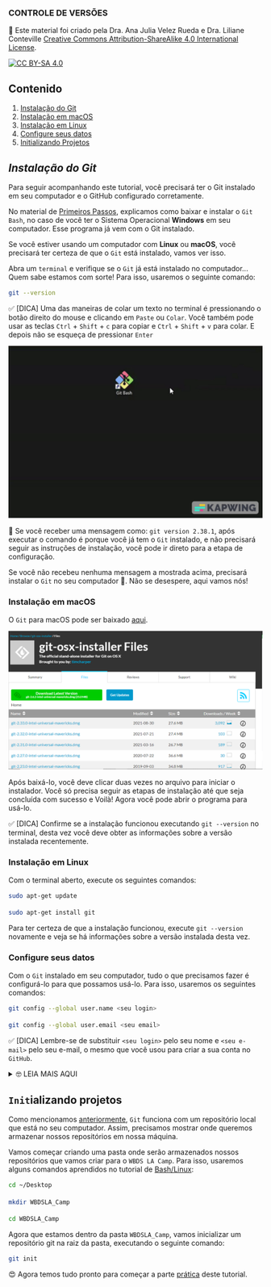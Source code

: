 ### CONTROLE DE VERSÕES

🚨 Este material foi criado pela Dra. Ana Julia Velez Rueda e Dra. Liliane Conteville
[Creative Commons Attribution-ShareAlike 4.0 International License][cc-by-sa].

[![CC BY-SA 4.0][cc-by-sa-image]][cc-by-sa]

[cc-by-sa]: http://creativecommons.org/licenses/by-sa/4.0/
[cc-by-sa-image]: https://licensebuttons.net/l/by-sa/4.0/88x31.png
[cc-by-sa-shield]: https://img.shields.io/badge/License-CC%20BY--SA%204.0-lightgrey.svg

## Contenido

1. [Instalação do Git](#instalação-do-git)
2. [Instalação em macOS](#instalação-em-macos)
3. [Instalação em Linux](#instalação-em-linux)
4. [Configure seus datos](#configure-seus-datos)
5. [Initializando Projetos](#initializando-projetos)

## *Instalação do Git*

Para seguir acompanhando este tutorial, você precisará ter o Git instalado em seu computador e o GitHub configurado corretamente. 

No material de [Primeiros Passos](https://github.com/WomenBioinfoDataScLA/WBDSLA_PreCamp_PT/blob/main/%5BPT%5DPrimeiros_Passos.md), explicamos como baixar e instalar o `Git Bash`, no caso de você ter o Sistema Operacional **Windows** em seu computador. Esse programa já vem com o Git instalado.

Se você estiver usando um computador com **Linux** ou **macOS**, você precisará ter certeza de que o `Git` está instalado, vamos ver isso.

Abra um `terminal` e verifique se o `Git` já está instalado no computador... Quem sabe estamos com sorte! Para isso, usaremos o seguinte comando:

```bash
git --version
```

✅ [DICA] Uma das maneiras de colar um texto no terminal é pressionando o botão direito do mouse e clicando em `Paste` ou `Colar`. Você também pode usar as teclas `Ctrl` + `Shift` + `c` para copiar e `Ctrl` + `Shift` + `v` para colar. E depois não se esqueça de pressionar `Enter`


![](https://raw.githubusercontent.com/WomenBioinfoDataScLA/Workshops/master/Git_%26GitHub/assets/git_version.gif)

🚨 Se você receber uma mensagem como: `git version 2.38.1`, após executar o comando é porque você já tem o `Git` instalado, e não precisará seguir as instruções de instalação, você pode ir direto para a etapa de configuração.

Se você não recebeu nenhuma mensagem a mostrada acima, precisará instalar o `Git` no seu computador 🥺. Não se desespere, aqui vamos nós!

### Instalação em macOS
O `Git` para macOS pode ser baixado [aqui](https://sourceforge.net/projects/git-osx-installer/files/).

![](https://raw.githubusercontent.com/WomenBioinfoDataScLA/Workshops/master/Git_%26GitHub/assets/git_for_mac.png)

Após baixá-lo, você deve clicar duas vezes no arquivo para iniciar o instalador. Você só precisa seguir as etapas de instalação até que seja concluída com sucesso e Voilà! Agora você pode abrir o programa para usá-lo.

✅ [DICA] Confirme se a instalação funcionou executando `git --version` no terminal, desta vez você deve obter as informações sobre a versão instalada recentemente.

### Instalação em Linux

Com o terminal aberto, execute os seguintes comandos:

```bash
sudo apt-get update 

sudo apt-get install git
```

Para ter certeza de que a instalação funcionou, execute `git --version` novamente e veja se há informações sobre a versão instalada desta vez.

### Configure seus datos
Com o `Git` instalado em seu computador, tudo o que precisamos fazer é configurá-lo para que possamos usá-lo. Para isso, usaremos os seguintes comandos:


```bash
git config --global user.name <seu login>

git config --global user.email <seu email>
```

✅ [DICA] Lembre-se de substituir `<seu login>` pelo seu nome e `<seu e-mail>` pelo seu e-mail, o mesmo que você usou para criar a sua conta no `GitHub`.


<details>
  <summary> 🤓 LEIA MAIS AQUI </summary>
 Você pode ler mais sobre como configurar seu Git [aqui](https://docs.github.com/en/get-started/getting-started-with-git/about-remote-repositories#cloning-with-ssh-urls).

</details>


## `Init`ializando projetos

Como mencionamos [anteriormente](https://github.com/WomenBioinfoDataScLA/Workshops/blob/master/Git_%26GitHub/%5BES%5D0.Intro.md), `Git` funciona com um repositório local que está no seu computador. Assim, precisamos mostrar onde queremos armazenar nossos repositórios em nossa máquina.

Vamos começar criando uma pasta onde serão armazenados nossos repositórios que vamos criar para o `WBDS LA Camp`. Para isso, usaremos alguns comandos aprendidos no tutorial de [Bash/Linux]():

```bash
cd ~/Desktop

mkdir WBDSLA_Camp

cd WBDSLA_Camp
```

Agora que estamos dentro da pasta `WBDSLA_Camp`, vamos inicializar um repositório git na raiz da pasta, executando o seguinte comando:

```bash
git init
````

😍 Agora temos tudo pronto para começar a parte [prática](https://github.com/WomenBioinfoDataScLA/Workshops/blob/master/Git_%26GitHub/%5BPT%5D2.Pratica.md) deste tutorial.

